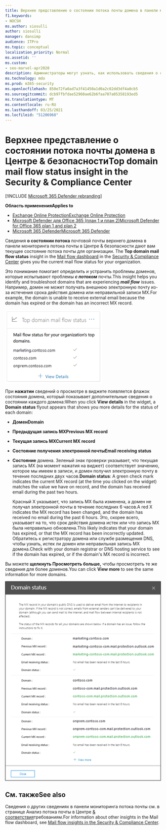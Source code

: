 ```yaml
---
title: Верхнее представление о состоянии потока почты домена в панели мониторинга потока почты
f1.keywords:
- NOCSH
ms.author: siosulli
author: siosulli
manager: dansimp
audience: ITPro
ms.topic: conceptual
localization_priority: Normal
ms.assetid: ''
ms.custom:
- seo-marvel-apr2020
description: Администраторы могут узнать, как использовать сведения о состоянии потока электронной почты верхнего домена в панели мониторинга потока почты в Центре соответствия требованиям & безопасности для устранения проблем с потоком почты, связанных с записями MX.
ms.technology: mdo
ms.prod: m365-security
ms.openlocfilehash: 850e72fa0ad7a3f41450a1d0a2c02dd3df4a0cb5
ms.sourcegitcommit: dcb97fbfdae52960ae62b6faa707a05358193ed5
ms.translationtype: MT
ms.contentlocale: ru-RU
ms.lasthandoff: 03/25/2021
ms.locfileid: "51206968"
---
```

# <a name="top-domain-mail-flow-status-insight-in-the-security--compliance-center"></a><span data-ttu-id="6d738-103">Верхнее представление о состоянии потока почты домена в Центре & безопасности</span><span class="sxs-lookup"><span data-stu-id="6d738-103">Top domain mail flow status insight in the Security & Compliance Center</span></span>

[!INCLUDE [Microsoft 365 Defender rebranding](../includes/microsoft-defender-for-office.md)]

<span data-ttu-id="6d738-104">**Область применения**</span><span class="sxs-lookup"><span data-stu-id="6d738-104">**Applies to**</span></span>
- [<span data-ttu-id="6d738-105">Exchange Online Protection</span><span class="sxs-lookup"><span data-stu-id="6d738-105">Exchange Online Protection</span></span>](exchange-online-protection-overview.md)
- [<span data-ttu-id="6d738-106">Microsoft Defender для Office 365 (план 1 и план 2)</span><span class="sxs-lookup"><span data-stu-id="6d738-106">Microsoft Defender for Office 365 plan 1 and plan 2</span></span>](defender-for-office-365.md)
- [<span data-ttu-id="6d738-107">Microsoft 365 Defender</span><span class="sxs-lookup"><span data-stu-id="6d738-107">Microsoft 365 Defender</span></span>](../defender/microsoft-365-defender.md)

<span data-ttu-id="6d738-108">Сведения **о состоянии потока** почтовой почты [](https://protection.office.com) верхнего домена в панели мониторинга потока почты в Центре & безопасности дают вам текущее состояние потока почты для организации. [](mail-flow-insights-v2.md)</span><span class="sxs-lookup"><span data-stu-id="6d738-108">The **Top domain mail flow status** insight in the [Mail flow dashboard](mail-flow-insights-v2.md) in the [Security & Compliance Center](https://protection.office.com) gives you the current mail flow status for your organization.</span></span>

<span data-ttu-id="6d738-109">Это понимание помогает определить и устранить проблемы доменов, которые испытывают проблемы ***с потоком*** почты.</span><span class="sxs-lookup"><span data-stu-id="6d738-109">This insight helps you identify and troubleshoot domains that are experiencing ***mail flow*** issues.</span></span> <span data-ttu-id="6d738-110">Например, домен не может получать внешнюю электронную почту из-за истечения срока действия домена или неправильной записи MX.</span><span class="sxs-lookup"><span data-stu-id="6d738-110">For example, the domain is unable to receive external email because the domain has expired or the domain has an incorrect MX record.</span></span>

![Виджет состояния потока домена в панели мониторинга потока почты в Центре & безопасности](../../media/mfi-top-domain-mail-flow-status-widget.png)

<span data-ttu-id="6d738-112">При  **нажатии** сведений о просмотре в виджете появляется флажок состояния домена, который показывает дополнительные сведения о состоянии каждого домена:</span><span class="sxs-lookup"><span data-stu-id="6d738-112">When you click **View details** in the widget, a **Domain status** flyout appears that shows you more details for the status of each domain:</span></span>

- <span data-ttu-id="6d738-113">**Домен**</span><span class="sxs-lookup"><span data-stu-id="6d738-113">**Domain**</span></span>
- <span data-ttu-id="6d738-114">**Предыдущая запись MX**</span><span class="sxs-lookup"><span data-stu-id="6d738-114">**Previous MX record**</span></span>
- <span data-ttu-id="6d738-115">**Текущая запись MX**</span><span class="sxs-lookup"><span data-stu-id="6d738-115">**Current MX record**</span></span>
- <span data-ttu-id="6d738-116">**Состояние получения электронной почты**</span><span class="sxs-lookup"><span data-stu-id="6d738-116">**Email receiving status**</span></span>
- <span data-ttu-id="6d738-117">**Состояние** домена. Зеленый знак проверки указывает, что текущая запись MX (на момент нажатия на виджет) соответствует значению, которое мы имеем в записи, и домен получил электронную почту в течение последних двух часов.</span><span class="sxs-lookup"><span data-stu-id="6d738-117">**Domain status**: A green check mark indicates the current MX record (at the time you clicked on the widget) matches the value we have on record, and the domain has received email during the past two hours.</span></span>

  <span data-ttu-id="6d738-118">Красный X указывает, что запись MX была изменена, а домен не получал электронной почты в течение последних 6 часов.</span><span class="sxs-lookup"><span data-stu-id="6d738-118">A red X indicates the MX record has been changed, and the domain has received no email during the past 6 hours.</span></span> <span data-ttu-id="6d738-119">Это, скорее всего, указывает на то, что срок действия домена истек или что запись MX была неправильно обновлена.</span><span class="sxs-lookup"><span data-stu-id="6d738-119">This likely indicates that your domain has expired, or that the MX record has been incorrectly updated.</span></span> <span data-ttu-id="6d738-120">Обратитесь к регистратору домена или службе размещения DNS, чтобы узнать, истек ли домен или неправильная запись MX домена.</span><span class="sxs-lookup"><span data-stu-id="6d738-120">Check with your domain registrar or DNS hosting service to see if the domain has expired, or if the domain's MX record is incorrect.</span></span>

<span data-ttu-id="6d738-121">Вы можете **щелкнуть Просмотреть больше,** чтобы просмотреть те же сведения для более доменов.</span><span class="sxs-lookup"><span data-stu-id="6d738-121">You can click **View more** to see the same information for more domains.</span></span>

![Сведения о вылете в анализе состояния потока почты верхнего домена](../../media/mfi-top-domain-mail-flow-status-view-details.png)

## <a name="see-also"></a><span data-ttu-id="6d738-123">См. также</span><span class="sxs-lookup"><span data-stu-id="6d738-123">See also</span></span>

<span data-ttu-id="6d738-124">Сведения о других сведениях в панели мониторинга потока почты см. в странице Анализ потока почты в Центре [& соответствия](mail-flow-insights-v2.md)требованиям.</span><span class="sxs-lookup"><span data-stu-id="6d738-124">For information about other insights in the Mail flow dashboard, see [Mail flow insights in the Security & Compliance Center](mail-flow-insights-v2.md).</span></span>
